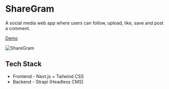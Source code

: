 # ShareGram

A social media web app where users can follow, upload, like, save and post a comment.

[Demo](https://peeps-connect.vercel.app)

![ShareGram](https://user-images.githubusercontent.com/62604902/166519818-1a602e76-ad71-48d5-97f5-6d63f247dc6f.png)

## Tech Stack

- Frontend - Next.js + Tailwind CSS
- Backend - Strapi (Headless CMS)
